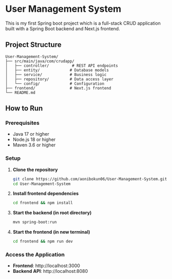 # User Management System

This is my first Spring boot project which is a full-stack CRUD application built with a Spring Boot backend and Next.js frontend. 

##  Project Structure

```
User-Management-System/
├── src/main/java/com/crudapp/
│   ├── controller/          # REST API endpoints
│   ├── entity/             # Database models
│   ├── service/            # Business logic
│   ├── repository/         # Data access layer
│   └── config/             # Configuration
├── frontend/               # Next.js frontend
└── README.md
```

##  How to Run

### Prerequisites
- Java 17 or higher
- Node.js 18 or higher
- Maven 3.6 or higher

### Setup

1. **Clone the repository**
   ```bash
   git clone https://github.com/aonibokun06/User-Management-System.git
   cd User-Management-System
   ```

2. **Install frontend dependencies**
   ```bash
   cd frontend && npm install
   ```

3. **Start the backend (in root directory)**
   ```bash
   mvn spring-boot:run
   ```

4. **Start the frontend (in new terminal)**
   ```bash
   cd frontend && npm run dev
   ```

### Access the Application
- **Frontend**: http://localhost:3000
- **Backend API**: http://localhost:8080
